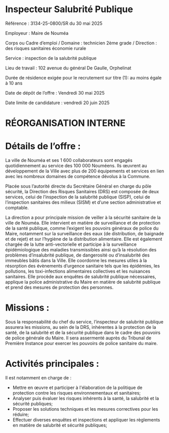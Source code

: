 # Inspecteur Salubrité Publique

Référence : 3134-25-0800/SR du 30 mai 2025

Employeur : Maire de Nouméa

Corps ou Cadre d’emploi / Domaine : technicien 2ème grade / Direction : des risques sanitaires économie rurale

Service : inspection de la salubrité publique

Lieu de travail : 102 avenue du général De Gaulle, Orphelinat

Durée de résidence exigée pour le recrutement sur titre (1): au moins égale à 10 ans

Date de dépôt de l’offre : Vendredi 30 mai 2025

Date limite de candidature : vendredi 20 juin 2025

# RÉORGANISATION INTERNE

# Détails de l’offre :

La ville de Nouméa et ses 1 600 collaborateurs sont engagés quotidiennement au service des 100 000 Nouméens. Ils œuvrent au développement de la Ville avec plus de 200 équipements et services en lien avec les nombreux domaines de compétence dévolus à la Commune.

Placée sous l’autorité directe du Secrétaire Général en charge du pôle sécurité, la Direction des Risques Sanitaires (DRS) est composée de deux services, celui de l’inspection de la salubrité publique (SISP), celui de l’inspection sanitaires des milieux (SISM) et d’une section administrative et comptable.

La direction a pour principale mission de veiller à la sécurité sanitaire de la ville de Nouméa. Elle intervient en matière de surveillance et de protection de la santé publique, comme l’exigent les pouvoirs généraux de police du Maire, notamment sur la surveillance des eaux (de distribution, de baignade et de rejet) et sur l’hygiène de la distribution alimentaire. Elle est également chargée de la lutte anti-vectorielle et participe à la surveillance épidémiologique des maladies transmissibles ainsi qu’à la résolution des problèmes d’insalubrité publique, de dangerosité ou d’insalubrité des immeubles bâtis dans la Ville. Elle coordonne les mesures utiles à la résorption des évènements d’urgence sanitaire tels que les épidémies, les pollutions, les toxi-infections alimentaires collectives et les nuisances sanitaires. Elle procède aux enquêtes de salubrité publique nécessaires, applique la police administrative du Maire en matière de salubrité publique et prend des mesures de protection des personnes.

# Missions :

Sous la responsabilité du chef du service, l’inspecteur de salubrité publique assurera les missions, au sein de la DRS, inhérentes à la protection de la santé, de la salubrité et de la sécurité publique dans le cadre des pouvoirs de police générale du Maire. Il sera assermenté auprès du Tribunal de Première Instance pour exercer les pouvoirs de police sanitaire du maire.

# Activités principales :

Il est notamment en charge de :

- Mettre en œuvre et participer à l'élaboration de la politique de protection contre les risques environnementaux et sanitaires;
- Analyser puis évaluer les risques inhérents à la santé, la salubrité et la sécurité publiques;
- Proposer les solutions techniques et les mesures correctives pour les réduire;
- Effectuer diverses enquêtes et inspections et appliquer les règlements en matière de salubrité et sécurité publiques;